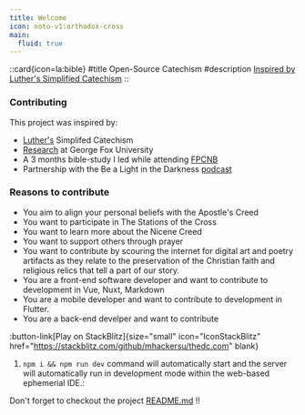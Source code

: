 ```yaml
---
title: Welcome
icon: noto-v1:orthodox-cross
main:
  fluid: true
---
```


::card{icon=la:bible}
#title
Open-Source Catechism
#description
[Inspired by Luther's Simplified Catechism](/20.contribute/getting-started)
::

### Contributing

This project was inspired by:
- [Luther's](https://catechism.cph.org) Simplifed Catechism
- [Research](https://digitalcommons.georgefox.edu/dmin/258/) at George Fox University
- A 3 months bible-study I led while attending [FPCNB](https://firstprotestant.com)
- Partnership with the Be a Light in the Darkness [podcast](https://podcasts.apple.com/us/podcast/be-a-light-in-the-darkness-podcast/id1725304827)

### Reasons to contribute

- You aim to align your personal beliefs with the Apostle's Creed
- You want to participate in The Stations of the Cross
- You want to learn more about the Nicene Creed
- You want to support others through prayer
- You want to contribute by scouring the internet for digital art and poetry artifacts as they relate to the preservation of the Christian faith and religious relics that tell a part of our story.
- You are a front-end software developer and want to contribute to development in Vue, Nuxt, Markdown
- You are a mobile developer and want to contribute to development in Flutter.
- You are a back-end develper and want to contribute

:button-link[Play on StackBlitz]{size="small" icon="IconStackBlitz" href="https://stackblitz.com/github/mhackersu/thedc.com" blank}

1. `npm i && npm run dev` command will automatically start and the server will automatically run in development mode within the web-based ephemerial IDE.:

Don't forget to checkout the project [README.md](https://github.com/mhackersu/thedc.com/blob/main/README.md) !!
